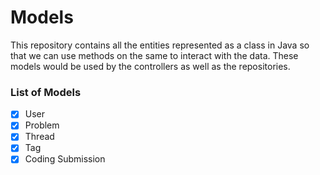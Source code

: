 # Models

This repository contains all the entities represented as a class in Java so that we can use methods on the same to interact with the data. These models would be used by the controllers as well as the repositories.

### List of Models

- [x] User
- [x] Problem
- [x] Thread
- [x] Tag
- [x] Coding Submission
